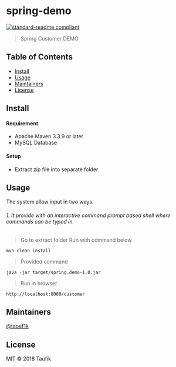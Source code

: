 # spring-demo

[![standard-readme compliant](https://img.shields.io/badge/standard--readme-OK-green.svg?style=flat-square)](https://github.com/RichardLitt/standard-readme)

> Spring Customer DEMO

## Table of Contents

- [Install](#install)
- [Usage](#usage)
- [Maintainers](#maintainers)
- [License](#license)

## Install
#### Requirement
- Apache Maven 3.3.9 or later
- MySQL Database

#### Setup
- Extract zip file into separate folder

## Usage
The system allow input in two ways.
###### 1. It provide with an interactive command prompt based shell where commands can be typed in.
> Go to extract folder
> Run with command below
```shell
mvn clean install
```
> Provided command
```shell
java -jar target/spring.demo-1.0.jar
```

> Run in browser
```shell
http://localhost:8080/customer
```

## Maintainers

[@taoef1k](https://github.com/taoef1k)


## License

MIT © 2018 Taufik
